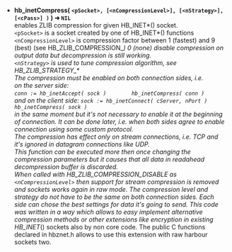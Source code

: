 * __hb\_inetCompress( `<pSocket>, [<nCompressionLevel>], [<nStrategy>], [<cPass>] )` ) ➜ `NIL`__  
      enables ZLIB compression for given HB\_INET*() socket.   
      `<pSocket>` is a socket created by one of HB\_INET*() functions      
      `<nCompressionLevel>` is compression factor between 1 (fastest) and 9 (best) (see HB\_ZLIB\_COMPRESSION\_*) 0 (none) disable compression on output data but decompression is still working.   
      `<nStrategy>` is used to tune compression algorithm, see HB\_ZLIB\_STRATEGY\_\*   
      The compression must be enabled on both connection sides, i.e.   
      on the server side:          
         ```conn := hb_inetAccept( sock )       
         hb_inetCompress( conn )```         
      and on the client side:
         ```sock := hb_inetConnect( cServer, nPort )       
         hb_inetCompress( sock )```    
      in the same moment but it's not necessary to enable it at the beginning of connection. It can be done later, i.e. when both sides agree to enable connection using some custom protocol.   
      The compression has effect only on stream connections, i.e. TCP and it's ignored in datagram connections like UDP.   
      This function can be executed more then once changing the compression parameters but it causes that all data in readahead decompression buffer is discarded.    
When called with HB_ZLIB_COMPRESSION_DISABLE as `<nCompressionLevel>` then support for stream compression is removed and sockets works again in raw mode.
      The compression level and strategy do not have to be the same on both connection sides. Each side can chose the best settings for data it's going to send.
      This code was written in a way which allows to easy implement alternative compression methods or other extensions like encryption
      in existing HB\_INET*() sockets also by non core code. The public C functions declared in hbznet.h allows to use this extension with raw harbour sockets two.
